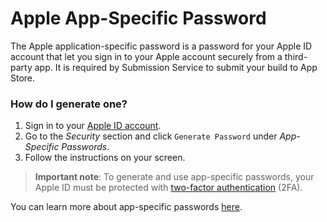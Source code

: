 # Apple App-Specific Password

The Apple application-specific password is a password for your Apple ID account that let you sign in to your Apple account securely from a third-party app. It is required by Submission Service to submit your build to App Store.

### How do I generate one?

1. Sign in to your [Apple ID account](https://appleid.apple.com/account/home).
2. Go to the _Security_ section and click `Generate Password` under _App-Specific Passwords_.
3. Follow the instructions on your screen.

> **Important note**: To generate and use app-specific passwords, your Apple ID must be protected with [two-factor authentication](https://support.apple.com/kb/HT204915) (2FA).

You can learn more about app-specific passwords [here](https://support.apple.com/en-us/HT204397).
